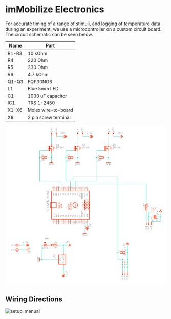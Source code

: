 # imMobilize Electronics

For accurate timing of a range of stimuli, and logging of temperature data during an experiment, we use a microcontroller on a custom circuit board. The circuit schematic can be seen below. 

|Name|Part|
|----|----|
|R1-R3|10 kOhm|
|R4|220 Ohm|
|R5|330 Ohm|
|R6|4.7 kOhm|
|Q1-Q3|FQP30NO6|
|L1| Blue 5mm LED|
|C1| 1000 uF capacitor| 
|IC1|TRS 1-2450|
|X1-X6| Molex wire-to-board|
|X8| 2 pin screw terminal|

![schematics](./images/setup_schematics.png)


## Wiring Directions



![setup_manual](./images/setup_manual.png)


```python

```
